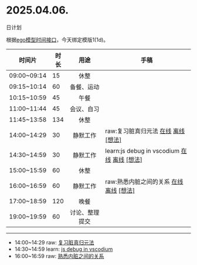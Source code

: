 # 2025.04.06.
日计划

根据[ego模型时间接口](https://gitee.com/hyg/blog/blob/master/timeflow.md)，今天绑定模版1(1d)。

| 时间片 | 时长 | 用途 | 手稿 |
| --- | --- | :---: | --- |
| 09:00~09:14 | 15 | 休整 |  |
| 09:15~10:14 | 60 | 备餐、运动 |  |
| 10:15~10:59 | 45 | 午餐 |  |
| 11:00~11:44 | 45 | 会议、自习 |  |
| 11:45~13:58 | 134 | 休整 |  |
| 14:00~14:29 | 30 | 静默工作 | raw:复习脏真归元法 [在线](http://simp.ly/p/8t3vlk) [离线](../../draft/2025/20250406140000.md) <a href="mailto:huangyg@mars22.com?subject=关于2025.04.06.[raw:复习脏真归元法]任务&body=日期: 20250406%0D%0A序号: 5%0D%0A手稿:../../draft/2025/20250406140000.md%0D%0A---请勿修改邮件主题及以上内容 从下一行开始写您的想法---%0D%0A">[想法]</a> |
| 14:30~14:59 | 30 | 静默工作 | learn:js debug in vscodium [在线](http://simp.ly/p/5k9gJy) [离线](../../draft/2025/20250406143000.md) <a href="mailto:huangyg@mars22.com?subject=关于2025.04.06.[learn:js debug in vscodium]任务&body=日期: 20250406%0D%0A序号: 6%0D%0A手稿:../../draft/2025/20250406143000.md%0D%0A---请勿修改邮件主题及以上内容 从下一行开始写您的想法---%0D%0A">[想法]</a> |
| 15:00~15:59 | 60 | 休整 |  |
| 16:00~16:59 | 60 | 静默工作 | raw:熟悉内脏之间的关系 [在线](http://simp.ly/p/4QDThK) [离线](../../draft/2025/20250406160000.md) <a href="mailto:huangyg@mars22.com?subject=关于2025.04.06.[raw:熟悉内脏之间的关系]任务&body=日期: 20250406%0D%0A序号: 8%0D%0A手稿:../../draft/2025/20250406160000.md%0D%0A---请勿修改邮件主题及以上内容 从下一行开始写您的想法---%0D%0A">[想法]</a> |
| 17:00~18:59 | 120 | 晚餐 |  |
| 19:00~19:59 | 60 | 讨论、整理提交 |  |

---

- 14:00~14:29	raw: [复习脏真归元法](../../draft/2025/20250406.01.md)
- 14:30~14:59	learn: [js debug in vscodium](../../draft/2025/20250406.02.md)
- 16:00~16:59	raw: [熟悉内脏之间的关系](../../draft/2025/20250406.03.md)
